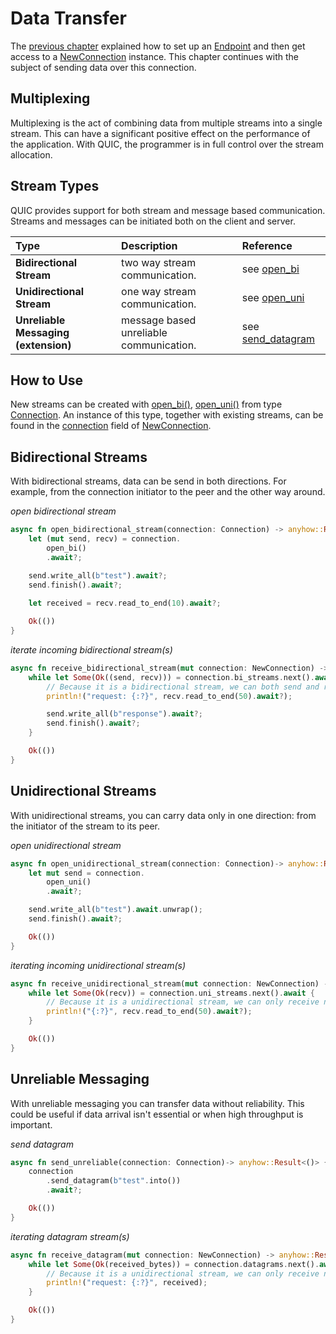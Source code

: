 # Data Transfer

The [previous chapter](set-up-connection.md) explained how to set up an [Endpoint][Endpoint]
and then get access to a [NewConnection][NewConnection] instance.
This chapter continues with the subject of sending data over this connection.

## Multiplexing

Multiplexing is the act of combining data from multiple streams into a single stream. 
This can have a significant positive effect on the performance of the application. 
With QUIC, the programmer is in full control over the stream allocation.  
  
## Stream Types

QUIC provides support for both stream and message based communication.
Streams and messages can be initiated both on the client and server.

| Type | Description | Reference |
| :----- | :----- | :----- |
| **Bidirectional Stream** | two way stream communication. | see [open_bi][open_bi] |
| **Unidirectional Stream** | one way stream communication. | see [open_uni][open_uni] |
| **Unreliable Messaging (extension)** | message based unreliable communication. | see [send_datagram][send_datagram] |

## How to Use

New streams can be created with [open_bi()][open_bi], [open_uni()][open_uni] from type [Connection][Connection].
An instance of this type, together with existing streams, can be found in the [connection][connection] field of [NewConnection].

## Bidirectional Streams

With bidirectional streams, data can be send in both directions. 
For example, from the connection initiator to the peer and the other way around.
 
*open bidirectional stream*

```rust
async fn open_bidirectional_stream(connection: Connection) -> anyhow::Result<()> {
    let (mut send, recv) = connection.
        open_bi()
        .await?;

    send.write_all(b"test").await?;
    send.finish().await?;
    
    let received = recv.read_to_end(10).await?;

    Ok(())
}
```

*iterate incoming bidirectional stream(s)*

```rust
async fn receive_bidirectional_stream(mut connection: NewConnection) -> anyhow::Result<()> {
    while let Some(Ok((send, recv))) = connection.bi_streams.next().await {
        // Because it is a bidirectional stream, we can both send and recieve.
        println!("request: {:?}", recv.read_to_end(50).await?);

        send.write_all(b"response").await?;
        send.finish().await?;
    }

    Ok(())
}
```

## Unidirectional Streams 

With unidirectional streams, you can carry data only in one direction: from the initiator of the stream to its peer.
    
*open unidirectional stream*

```rust
async fn open_unidirectional_stream(connection: Connection)-> anyhow::Result<()> {
    let mut send = connection.
        open_uni()
        .await?;

    send.write_all(b"test").await.unwrap();
    send.finish().await?;

    Ok(())
}
```

*iterating incoming unidirectional stream(s)*

```rust
async fn receive_unidirectional_stream(mut connection: NewConnection) -> anyhow::Result<()> {
    while let Some(Ok(recv)) = connection.uni_streams.next().await {
        // Because it is a unidirectional stream, we can only receive not send back.
        println!("{:?}", recv.read_to_end(50).await?);
    }

    Ok(())
}
```

## Unreliable Messaging

With unreliable messaging you can transfer data without reliability. 
This could be useful if data arrival isn't essential or when high throughput is important.

*send datagram*

```rust
async fn send_unreliable(connection: Connection)-> anyhow::Result<()> {
    connection
        .send_datagram(b"test".into())
        .await?;

    Ok(())
}
```

*iterating datagram stream(s)*

```rust
async fn receive_datagram(mut connection: NewConnection) -> anyhow::Result<()> {
    while let Some(Ok(received_bytes)) = connection.datagrams.next().await {
        // Because it is a unidirectional stream, we can only receive not send back.
        println!("request: {:?}", received);
    }

    Ok(())
}
```

[Endpoint]: https://docs.rs/quinn/latest/quinn/generic/struct.Endpoint.html
[NewConnection]: https://docs.rs/quinn/latest/quinn/generic/struct.NewConnection.html
[open_bi]: https://docs.rs/quinn/latest/quinn/generic/struct.Connection.html#method.open_bi
[open_uni]: https://docs.rs/quinn/latest/quinn/generic/struct.Connection.html#method.open_uni
[send_datagram]: https://docs.rs/quinn/latest/quinn/generic/struct.Connection.html#method.send_datagram
[connection]: https://docs.rs/quinn/latest/quinn/generic/struct.NewConnection.html#structfield.connection
